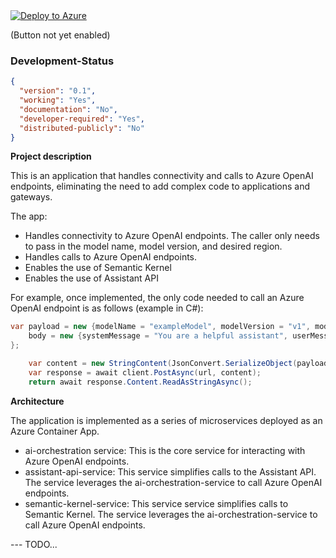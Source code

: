 <a href="https://">
    <img src="https://aka.ms/deploytoazurebutton" alt="Deploy to Azure">
</a>

(Button not yet enabled)

### Development-Status
```json
{
  "version": "0.1",
  "working": "Yes",
  "documentation": "No",
  "developer-required": "Yes",
  "distributed-publicly": "No"
}
```

**Project description**

This is an application that handles connectivity and calls to Azure OpenAI endpoints, eliminating the need to add complex code to applications and gateways.

The app:
 - Handles connectivity to Azure OpenAI endpoints. The caller only needs to pass in the model name, model version, and desired region.
 - Handles calls to Azure OpenAI endpoints.
 - Enables the use of Semantic Kernel
 - Enables the use of Assistant API

For example, once implemented, the only code needed to call an Azure OpenAI endpoint is as follows (example in C#):

```csharp
var payload = new {modelName = "exampleModel", modelVersion = "v1", modelRegion = "eastus",
    body = new {systemMessage = "You are a helpful assistant", userMessage = "How is the weather in Boston?"}
};

    var content = new StringContent(JsonConvert.SerializeObject(payload), Encoding.UTF8, "application/json");
    var response = await client.PostAsync(url, content);
    return await response.Content.ReadAsStringAsync();
```

**Architecture**

The application is implemented as a series of microservices deployed as an Azure Container App.

 - ai-orchestration service: This is the core service for interacting with Azure OpenAI endpoints.
 - assistant-api-service: This service simplifies calls to the Assistant API. The service leverages the ai-orchestration-service to call Azure OpenAI endpoints.
 - semantic-kernel-service: This service service simplifies calls to Semantic Kernel. The service leverages the ai-orchestration-service to call Azure OpenAI endpoints.

--- TODO...
